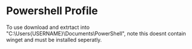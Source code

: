# Powershell Profile

To use download and extrtact into "C:\Users\{USERNAME}\Documents\PowerShell", note this doesnt contain winget and must be installed seperatly.